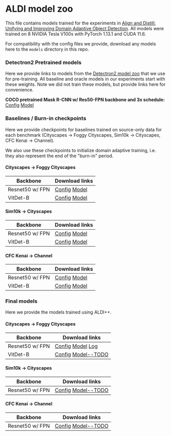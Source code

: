 # ALDI model zoo

This file contains models trained for the experiments in [Align and Distill: Unifying and Improving Domain Adaptive Object Detection](https://arxiv.org/abs/2403.12029). All models were trained on 8 NVIDIA Tesla V100s with PyTorch 1.13.1 and CUDA 11.6. 

For compatibility with the config files we provide, download any models here to the `models` directory in this repo.

### Detectron2 Pretrained models

Here we provide links to models from the [Detectron2 model zoo](https://github.com/facebookresearch/detectron2/blob/main/MODEL_ZOO.md) that we use for pre-training. All baseline and oracle models in our experiments start with these weights. Note we did not train these models, but provide links here for convenience.

**COCO pretrained Mask R-CNN w/ Res50-FPN backbone and 3x schedule:** [Config](https://github.com/facebookresearch/detectron2/blob/main/configs/COCO-Detection/faster_rcnn_R_50_FPN_3x.yaml) [Model](https://dl.fbaipublicfiles.com/detectron2/COCO-Detection/faster_rcnn_R_50_FPN_3x/137849458/model_final_280758.pkl)

### Baselines / Burn-in checkpoints

Here we provide checkpoints for baselines trained on source-only data for each benchmark (Cityscapes &rarr; Foggy Cityscapes, Sim10k &rarr; Cityscapes, CFC Kenai &rarr; Channel).

We also use these checkpoints to initialize domain adaptive training, i.e. they also represent the end of the "burn-in" period.

#### Cityscapes &rarr; Foggy Cityscapes

| Backbone      | Download links |
| ----------- | ----------- |
| Resnet50 w/ FPN | [Config](https://github.com/justinkay/aldi/blob/main/configs/cityscapes/Base-RCNN-FPN-Cityscapes_strongaug_ema.yaml) [Model](https://github.com/justinkay/aldi/releases/download/v0.0.1/cityscapes_baseline_strongaug_ema_foggy_val_model_best_591_ema2model.pth) |
| VitDet-B | [Config](https://github.com/justinkay/aldi/blob/main/configs/cityscapes/Base-RCNN-VitDetB-Cityscapes_strongaug_ema.yaml) [Model](https://github.com/justinkay/aldi/releases/download/v0.0.1/cityscapes_vitdetb_baseline_strongaug_ema_foggy_val_model_best_4799_ema2model.pth) |

#### Sim10k &rarr; Cityscapes

| Backbone      | Download links |
| ----------- | ----------- |
| Resnet50 w/ FPN | [Config](https://github.com/justinkay/aldi/blob/main/configs/sim10k/Base-RCNN-FPN-Sim10k_strongaug_ema.yaml) [Model](https://github.com/justinkay/aldi/releases/download/v0.0.1/sim10k_baseline_strongaug_ema_cityscapes_cars_val_model_best_768_ema2model.pth) |
| VitDet-B | [Config](https://github.com/justinkay/aldi/blob/main/configs/sim10k/Base-RCNN-VitDetB-Sim10k_strongaug_ema.yaml) [Model](https://github.com/justinkay/aldi/releases/download/v0.0.1/sim10k_vitdetb_baseline_strongaug_ema_cityscapes_cars_val_model_best_817_ema2model.pth) |

#### CFC Kenai &rarr; Channel

| Backbone      | Download links |
| ----------- | ----------- |
| Resnet50 w/ FPN | [Config](https://github.com/justinkay/aldi/blob/main/configs/cfc/Base-RCNN-FPN-CFC_strongaug_ema.yaml) [Model](https://github.com/justinkay/aldi/releases/download/v0.0.1/cfc_channel_test_model_best_strongaug_ema_667_ema2model.pth) |
| VitDet-B | [Config](https://github.com/justinkay/aldi/blob/main/configs/cfc/Base-RCNN-VitDetB-CFC_strongaug_ema.yaml) [Model](https://github.com/justinkay/aldi/releases/download/v0.0.1/cfc_vitdetb_channel_test_model_best_strongaug_ema_690_ema2model.pth) |


### Final models

Here we provide the models trained using ALDI++.

#### Cityscapes &rarr; Foggy Cityscapes

| Backbone      | Download links |
| ----------- | ----------- |
| Resnet50 w/ FPN | [Config](https://github.com/justinkay/aldi/blob/main/configs/cityscapes/ALDI-Best-Cityscapes.yaml) [Model](https://github.com/justinkay/aldi/releases/download/v0.0.1/aldi++_cityscapes_foggy_val_model_best.pth) [Log](https://github.com/justinkay/aldi/releases/download/v0.0.1/aldi++_cs_to_fcs_log.txt) |
| VitDet-B | [Config](https://github.com/justinkay/aldi/blob/main/configs/cityscapes/ALDI-Best-ViT-Cityscapes.yaml) [Model--TODO]() |

#### Sim10k &rarr; Cityscapes

| Backbone      | Download links |
| ----------- | ----------- |
| Resnet50 w/ FPN | [Config](https://github.com/justinkay/aldi/blob/main/configs/sim10k/ALDI-Best-Sim10k.yaml) [Model--TODO]() |

#### CFC Kenai &rarr; Channel

| Backbone      | Download links |
| ----------- | ----------- |
| Resnet50 w/ FPN | [Config](https://github.com/justinkay/aldi/blob/main/configs/cfc/ALDI-Best-CFC.yaml) [Model--TODO]() |
